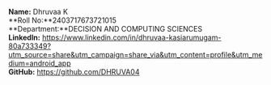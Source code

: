 **Name:** Dhruvaa K <br>
**Roll No:**2403717673721015 <br>
**Department:**DECISION AND COMPUTING SCIENCES <br>
**LinkedIn:** https://www.linkedin.com/in/dhruvaa-kasiarumugam-80a733349?utm_source=share&utm_campaign=share_via&utm_content=profile&utm_medium=android_app <br>
**GitHub:** https://github.com/DHRUVA04
